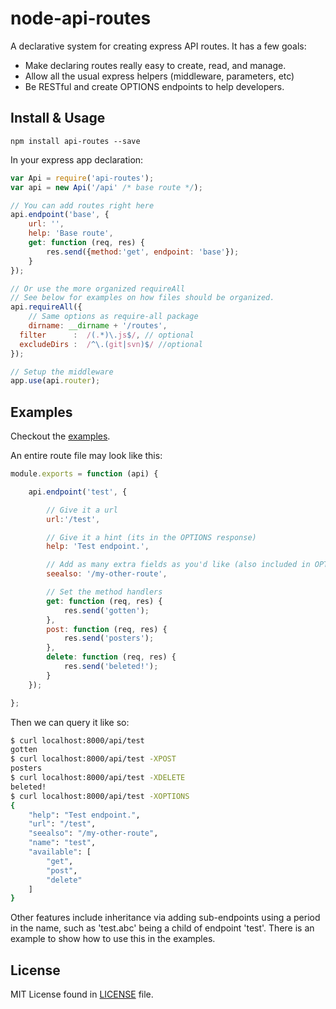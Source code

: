 node-api-routes
===============

A declarative system for creating express API routes. It has a few goals:

- Make declaring routes really easy to create, read, and manage.
- Allow all the usual express helpers (middleware, parameters, etc)
- Be RESTful and create OPTIONS endpoints to help developers.

## Install & Usage

```
npm install api-routes --save
```

In your express app declaration:

```javascript
var Api = require('api-routes');
var api = new Api('/api' /* base route */);

// You can add routes right here
api.endpoint('base', {
	url: '',
	help: 'Base route',
	get: function (req, res) {
		res.send({method:'get', endpoint: 'base'});
	}
});

// Or use the more organized requireAll
// See below for examples on how files should be organized.
api.requireAll({
	// Same options as require-all package
	dirname: __dirname + '/routes',
  filter      :  /(.*)\.js$/, // optional
  excludeDirs :  /^\.(git|svn)$/ //optional
});

// Setup the middleware
app.use(api.router);
```

## Examples

Checkout the [examples](https://github.com/yanatan16/node-api-routes/tree/master/example).

An entire route file may look like this:

```javascript
module.exports = function (api) {

	api.endpoint('test', {

		// Give it a url
		url:'/test',

		// Give it a hint (its in the OPTIONS response)
		help: 'Test endpoint.',

		// Add as many extra fields as you'd like (also included in OPTIONS)
		seealso: '/my-other-route',

		// Set the method handlers
		get: function (req, res) {
			res.send('gotten');
		},
		post: function (req, res) {
			res.send('posters');
		},
		delete: function (req, res) {
			res.send('beleted!');
		}
	});

};
```

Then we can query it like so:

```bash
$ curl localhost:8000/api/test
gotten
$ curl localhost:8000/api/test -XPOST
posters
$ curl localhost:8000/api/test -XDELETE
beleted!
$ curl localhost:8000/api/test -XOPTIONS
{
	"help": "Test endpoint.",
	"url": "/test",
	"seealso": "/my-other-route",
	"name": "test",
	"available": [
		"get",
		"post",
		"delete"
	]
}
```

Other features include inheritance via adding sub-endpoints using a period in the name, such as 'test.abc' being a child of endpoint 'test'. There is an example to show how to use this in the examples.

## License

MIT License found in [LICENSE](https://github.com/yanatan16/node-api-routes/blob/master/LICENSE) file.
